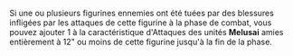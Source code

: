 Si une ou plusieurs figurines ennemies ont été tuées par des blessures infligées par les attaques de cette figurine à la phase de combat, vous pouvez ajouter 1 à la caractéristique d'Attaques des unités **Melusai** amies entièrement à  12" ou moins de cette figurine jusqu'à la fin de la phase. 